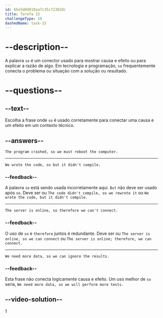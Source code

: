```yaml
---
id: 65e5d04819aa7c35cf23028c
title: Tarefa 15
challengeType: 19
dashedName: task-15
---
```


# --description--

A palavra `so` é um conector usado para mostrar causa e efeito ou para explicar a razão de algo. Em tecnologia e programação, `so` frequentemente conecta o problema ou situação com a solução ou resultado.

# --questions--

## --text--

Escolha a frase onde `so` é usado corretamente para conectar uma causa e um efeito em um contexto técnico.

## --answers--

`The program crashed, so we must reboot the computer.`

---

`We wrote the code, so but it didn't compile.`

### --feedback--

A palavra `so` está sendo usada incorretamente aqui. `But` não deve ser usado após `so`. Deve ser ou `The code didn't compile, so we rewrote it` ou `We wrote the code, but it didn't compile.`

---

`The server is online, so therefore we can't connect.`

### --feedback--

O uso de `so` e `therefore` juntos é redundante. Deve ser ou `The server is online, so we can connect` ou `The server is online; therefore, we can connect.`

---

`We need more data, so we can ignore the results.`

### --feedback--

Esta frase não conecta logicamente causa e efeito. Um uso melhor de `so` seria, `We need more data, so we will perform more tests.`

## --video-solution--

1
